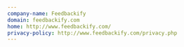 ```yaml
---
company-name: Feedbackify
domain: feedbackify.com
home: http://www.feedbackify.com/
privacy-policy: http://www.feedbackify.com/privacy.php
---
```




